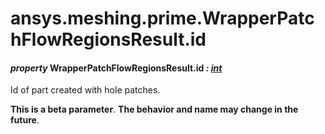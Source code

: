 <a id="ansys-meshing-prime-wrapperpatchflowregionsresult-id"></a>

# ansys.meshing.prime.WrapperPatchFlowRegionsResult.id

<a id="ansys.meshing.prime.WrapperPatchFlowRegionsResult.id"></a>

#### *property* WrapperPatchFlowRegionsResult.id *: [int](https://docs.python.org/3.11/library/functions.html#int)*

Id of part created with hole patches.

**This is a beta parameter**. **The behavior and name may change in the future**.

<!-- !! processed by numpydoc !! -->

